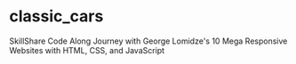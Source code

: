 # classic_cars
 SkillShare Code Along Journey with George Lomidze's 10 Mega Responsive Websites with HTML, CSS, and JavaScript
